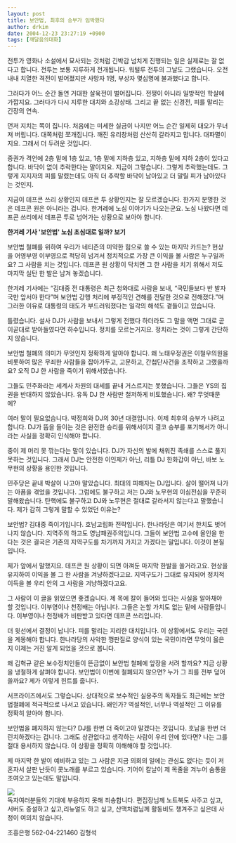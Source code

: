 ```yaml
---
layout: post
title: 보안법, 최후의 승부가 임박했다
author: drkim
date: 2004-12-23 23:27:19 +0900
tags: [깨달음의대화]
---
```

전투가 영화나 소설에서 묘사되는 것처럼 긴박감 넘치게 진행되는 일은 실제로는 잘 없다고 합니다. 전투는 보통 지루하게 전개됩니다. 워털루 전투의 그날도 그랬습니다. 오전 내내 치열한 격전이 벌어졌지만 사망자 1명, 부상자 몇십명에 불과했다고 합니다.    
  
그러다가 어느 순간 돌연 거대한 살육전이 벌어집니다. 전쟁이 아니라 일방적인 학살에 가깝지요. 그러다가 다시 지루한 대치와 소강상태. 그리고 끝 없는 신경전, 피를 말리는 긴장의 연속.    
  
먼저 지치는 쪽이 집니다. 처음에는 미세한 실금이 나지만 어느 순간 일제히 대오가 무너져 버립니다. 대쪽처럼 쪼개집니다. 깨진 유리창처럼 산산히 갈라지고 맙니다. 대파멸이지요. 그래서 더 두려운 것입니다. 
  
  
증권가 격언에 2층 밑에 1층 있고, 1층 밑에 지하층 있고, 지하층 밑에 지하 2층이 있다고 합니다. 바닥이 없이 추락한다는 말이지요. 지금이 그렇습니다. 그렇게 추락했는데도. 그렇게 지지자의 피를 말렸는데도 아직 더 추락할 바닥이 남아있고 더 말릴 피가 남아있다는 것인지.    
  
지금이 데프콘 쓰리 상황인지 데프콘 투 상황인지는 잘 모르겠습니다. 한가지 분명한 것은 데프콘 원은 아니라는 겁니다. 한겨레에 노심 이야기가 나오는군요. 노심 나왔다면 데프콘 쓰리에서 데프콘 투로 넘어가는 상황으로 보아야 합니다.    
  
**한겨레 기사 '보안법' 노심 초심대로 일까? 보기**    
  
보안법 철폐를 위하여 우리가 네티즌의 미약한 힘으로 쓸 수 있는 마지막 카드는? 현상을 어영부영 이부영으로 적당히 넘겨서 정치적으로 가장 큰 이익을 볼 사람은 누구일까요? 그 사람을 치는 것입니다. 데프콘 원 상황이 닥치면 그 한 사람을 치기 위해서 저도 마지막 실탄 한 발은 남겨 놓겠습니다.    
  
한겨레 기사에는 “김대중 전 대통령은 최근 청와대로 사람을 보내, “국민들보다 반 발자국만 앞서야 한다”며 보안법 강행 처리에 부정적인 견해를 전달한 것으로 전해졌다.”며 그러한 이유로 대통령의 태도가 부드러워졌다는 일각의 해석도 곁들이고 있습니다.    
  
틀렸습니다. 설사 DJ가 사람을 보내서 그렇게 전했다 하더라도 그 말을 액면 그대로 곧이곧대로 받아들였다면 하수입니다. 정치를 모르는거지요. 정치라는 것이 그렇게 간단하지 않습니다.    
  
보안법 철폐의 의미가 무엇인지 정확하게 알아야 합니다. 왜 노태우정권은 이철우의원을 비롯하여 많은 무죄한 사람들을 잡아가두고, 고문하고, 간첩단사건을 조작하고 그랬을까요? 오직 DJ 한 사람을 죽이기 위해서였습니다.    
  
그들도 민주화라는 세계사 차원의 대세를 끝내 거스르지는 못했습니다. 그들은 YS의 집권을 반대하지 않았습니다. 유독 DJ 한 사람만 철저하게 비토했습니다. 왜? 무엇때문에?    
  
여러 말이 필요없습니다. 박정희와 DJ의 30년 대결입니다. 이제 최후의 승부가 나려고 합니다. DJ가 뜸을 들이는 것은 완전한 승리를 위해서이지 결코 승부를 포기해서가 아니라는 사실을 정확히 인식해야 합니다. 
  
  
중이 제 머리 못 깎는다는 말이 있습니다. DJ가 자신의 발에 채워진 족쇄를 스스로 풀지 못하는 것입니다. 그래서 DJ는 안전한 이인제가 아닌, 리틀 DJ 한화갑이 아닌, 바보 노무현의 상황을 용인한 것입니다.    
  
민주당은 끝내 박살이 나고야 말았습니다. 최대의 피해자는 DJ입니다. 살이 떨어져 나가는 아픔을 겪었을 것입니다. 그럼에도 불구하고 저는 DJ와 노무현의 이심전심을 꾸준히 말해왔습니다. 탄핵에도 불구하고 DJ와 노무현은 절대로 갈라서지 않는다고 말했습니다. 제가 감히 그렇게 말할 수 있었던 이유는?    
  
보안법? 김대중 죽이기입니다. 호남고립화 전략입니다. 한나라당은 여기서 한치도 벗어나지 않습니다. 지역주의 하고도 영남패권주의입니다. 그들이 보안법 고수에 올인을 한다는 것은 결국은 기존의 지역구도를 차기까지 가지고 가겠다는 말입니다. 이것이 본질입니다.    
  
제가 앞에서 말했지요. 데프콘 원 상황이 되면 아껴둔 마지막 한발을 쏠거라고요. 현상을 유지하여 이익을 볼 그 한 사람을 겨냥하겠다고요. 지역구도가 그대로 유지되어 정치적 이득을 볼 우리 안의 그 사람을 겨냥하겠다고요. 
  
  
그 사람이 이 글을 읽었으면 좋겠습니다. 제 목에 칼이 들어와 있다는 사실을 알아채야 할 것입니다. 이부영이나 천정배는 아닙니다. 그들은 논할 가치도 없는 밑에 사람들입니다. 이부영이나 천정배가 비판받고 있다면 데프콘 쓰리입니다.    
  
더 윗선에서 결정이 납니다. 피를 말리는 지리한 대치입니다. 이 상황에서도 우리는 국민을 계몽해야 합니다. 한나라당의 사악한 깽판질로 양식이 있는 국민이라면 무엇이 옳은지 이제는 거진 알게 되었을 것으로 봅니다.    
  
왜 김혁규 같은 보수정치인들이 뜬금없이 보안법 철폐에 앞장을 서려 할까요? 지금 상황을 냉철하게 살펴야 합니다. 보안법이 이번에 철폐되지 않으면? 누가 그 죄를 전부 덮어쓸까요? 제가 이렇게 힌트를 줍니다. 
  
  
서프라이즈에서도 그렇습니다. 상대적으로 보수적인 실용주의 독자들도 최근에는 보안법철폐에 적극적으로 나서고 있습니다. 왜인가? 역설적인, 너무나 역설적인 그 이유를 정확히 알아야 합니다.    
  
보안법을 폐지하지 않는다? DJ를 한번 더 죽이고야 말겠다는 것입니다. 호남을 한번 더 린치하겠다는 겁니다. 그래도 상관없다고 생각하는 사람이 우리 안에 있다면? 나는 그를 절대 용서하지 않습니다. 이 상황을 정확히 이해해야 할 것입니다.    
  
제 마지막 한 발이 예비하고 있는 그 사람은 지금 의회의 일에는 관심도 없다는 듯이 저 혼자서 살판 난듯이 콧노래를 부르고 있습니다. 기어이 칼날이 제 목줄을 겨누어 숨통을 조여오고 있는데도 말입니다.   
  
![](http://drkimz.com/technote/board/private/upimg/1094455798.jpg)  
독자여러분들의 기대에 부응하지 못해 죄송합니다. 편집장님께 노트북도 사주고 싶고, 서버도 증설하고 싶고,리뉴얼도 하고 싶고, 산맥처럼님께 활동비도 챙겨주고 싶은데 사정이 여의치 않습니다.   
  
조흥은행 562-04-221460 김형석